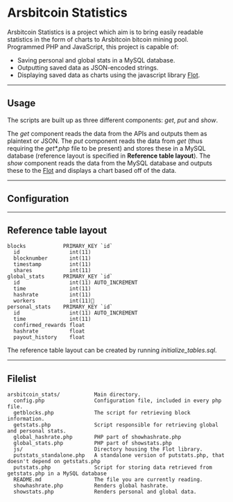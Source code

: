 # Arsbitcoin Statistics

Arsbitcoin Statistics is a project which aim is to bring easily readable statistics in the form of charts to Arsbitcoin bitcoin mining pool. Programmed PHP and JavaScript, this project is capable of:

* Saving personal and global stats in a MySQL database.
* Outputting saved data as JSON-encoded strings.
* Displaying saved data as charts using the javascript library [Flot](http://code.google.com/p/flot/ "Flot").

----

## Usage

The scripts are built up as three different components: _get_, _put_ and _show_.

The _get_ component reads the data from the APIs and outputs them as plaintext or JSON. The _put_ component reads the data from _get_ (thus requiring the _get*.php_ file to be present) and stores these in a MySQL database (reference layout is specified in __Reference table layout__). The _show_ component reads the data from the MySQL database and outputs these to the [Flot](http://code.google.com/p/flot/ "Flot") and displays a chart based off of the data.

---

## Configuration

---

## Reference table layout

    blocks            PRIMARY_KEY `id`
      id                int(11)
      blocknumber       int(11)
      timestamp         int(11)
      shares            int(11)
    global_stats      PRIMARY_KEY `id`
      id                int(11) AUTO_INCREMENT
      time              int(11)
      hashrate          int(11)
      workers           int(11)
    personal_stats    PRIMARY_KEY `id`
      id                int(11) AUTO_INCREMENT
      time              int(11)
      confirmed_rewards float
      hashrate          float
      payout_history    float


The reference table layout can be created by running *initialize_tables.sql*.

---

## Filelist

    arsbitcoin_stats/           Main directory.
      config.php                Configuration file, included in every php file.
      getblocks.php             The script for retrieving block information.
      getstats.php              Script responsible for retrieving global and personal stats.
      global_hashrate.php       PHP part of showhashrate.php
      global_stats.php          PHP part of showstats.php
      js/                       Directory housing the Flot library.
      putstats_standalone.php   A standalone version of putstats.php, that doesn't depend on getstats.php
      putstats.php              Script for storing data retrieved from getstats.php in a MySQL database
      README.md                 The file you are currently reading.
      showhashrate.php          Renders global hashrate.
      showstats.php             Renders personal and global data.